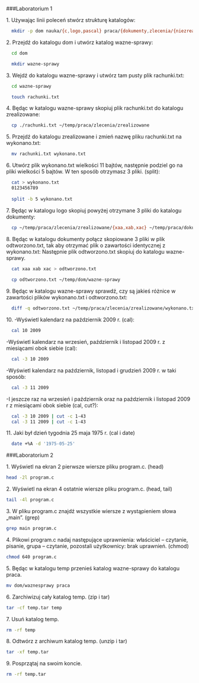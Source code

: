 ###Laboratorium 1

1\. Używając linii poleceń stwórz strukturę katalogów:
```sh
  mkdir -p dom nauka/{c,logo,pascal} praca/{dokumenty,zlecenia/{niezrealizowane,zrealizowane}}
```

2\. Przejdź do katalogu dom i utwórz katalog wazne-sprawy:
```sh
  cd dom

  mkdir wazne-sprawy
```
  
3\. Wejdź do katalogu wazne-sprawy i utwórz tam pusty plik rachunki.txt:
```sh
  cd wazne-sprawy

  touch rachunki.txt
```

4\. Będąc w katalogu wazne-sprawy skopiuj plik rachunki.txt do katalogu zrealizowane:
```sh
  cp ./rachunki.txt ~/temp/praca/zlecenia/zrealizowane
```

5\. Przejdź do katalogu zrealizowane i zmień nazwę pliku rachunki.txt na wykonano.txt:
```sh
  mv rachunki.txt wykonano.txt
```

6\. Utwórz plik wykonano.txt wielkości 11 bajtów, następnie podziel go na pliki wielkości 5 bajtów. W ten sposób otrzymasz 3 pliki. (split):
```sh
  cat > wykonano.txt
  0123456789
  
  split -b 5 wykonano.txt
```
  
7\. Będąc w katalogu logo skopiuj powyżej otrzymane 3 pliki do katalogu dokumenty:
```sh
  cp ~/temp/praca/zlecenia/zrealizowane/{xaa,xab,xac} ~/temp/praca/dokumenty
```

8\. Będąc w katalogu dokumenty połącz skopiowane 3 pliki w plik odtworzono.txt, tak aby otrzymać plik o zawartości identycznej z wykonano.txt: 
Następnie plik odtworzono.txt skopiuj do katalogu wazne-sprawy.
```sh
  cat xaa xab xac > odtworzono.txt
  
  cp odtworzono.txt ~/temp/dom/wazne-sprawy
```

9\. Będąc w katalogu wazne-sprawy sprawdź, czy są jakieś różnice w zawartości plików wykonano.txt i odtworzono.txt:
```sh
  diff -q odtworzono.txt ~/temp/praca/zlecenia/zrealizowane/wykonano.txt 
```

10\. 
-Wyświetl kalendarz na październik 2009 r. (cal):
```sh
  cal 10 2009
```

-Wyświetl kalendarz na wrzesień, październik i listopad 2009 r. z miesiącami obok siebie (cal):  
```sh
  cal -3 10 2009
```

-Wyświetl kalendarz na październik, listopad i grudzień 2009 r. w taki sposób:
```sh
  cal -3 11 2009
```

-I jeszcze raz na wrzesień i październik oraz na październik i listopad 2009 r z miesiącami obok siebie (cal, cut?):
```sh
  cal -3 10 2009 | cut -c 1-43
  cal -3 11 2009 | cut -c 1-43
```

11\. Jaki był dzień tygodnia 25 maja 1975 r. (cal i date)
```sh
  date +%A -d '1975-05-25'
```

###Laboratorium 2

1\. Wyświetl na ekran 2 pierwsze wiersze pliku program.c. (head)
```sh
head -2l program.c
```

2\. Wyświetl na ekran 4 ostatnie wiersze pliku program.c. (head, tail)
```sh
tail -4l program.c
```

3\. W pliku program.c znajdź wszystkie wiersze z wystąpieniem słowa „main”. (grep)
```sh
grep main program.c
```

4\. Plikowi program.c nadaj następujące uprawnienia: właściciel – czytanie, pisanie, grupa – czytanie, pozostali użytkownicy: brak uprawnień. (chmod)
```sh
chmod 640 program.c
```

5\. Będąc w katalogu temp przenieś katalog wazne-sprawy do katalogu praca.
```sh
mv dom/waznesprawy praca
```

6\. Zarchiwizuj cały katalog temp. (zip i tar)
```sh
tar -cf temp.tar temp
```

7\. Usuń katalog temp.
```sh
rm -rf temp
```

8\. Odtwórz z archiwum katalog temp. (unzip i tar)
```sh
tar -xf temp.tar
```

9\. Posprzątaj na swoim koncie.
```sh
rm -rf temp.tar
```
